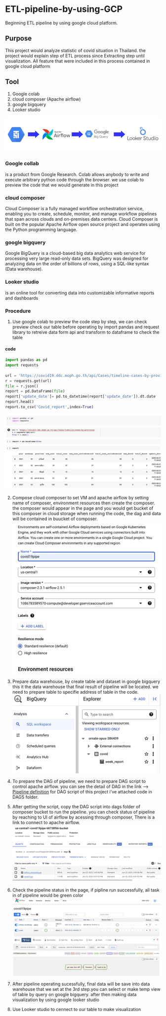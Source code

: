 # ETL-pipeline-by-using-GCP 
Beginning ETL pipeline by using google cloud platform.
## Purpose
This project would analyze statistic of covid situation in Thailand. the project would explain step of ETL process since Extracting step until visualization. All feature that were included in this process contained in google cloud platform  

## Tool
1. Google colab
2. cloud composer (Apache airflow)
3. google bigquery
4. Looker studio

![](https://github.com/khokiat/ETL-pipeline-by-using-GCP/blob/main/Picture/chart.jpg?raw=true)

### Google collab
is a product from Google Research. Colab allows anybody to write and execute arbitrary python code through the browser. we use colab to preview the code that we would generate in this project

### cloud composer
Cloud Composer is a fully managed workflow orchestration service, enabling you to create, schedule, monitor, and manage workflow pipelines that span across clouds and on-premises data centers. Cloud Composer is built on the popular Apache Airflow open source project and operates using the Python programming language.

### google bigquery
Google BigQuery is a cloud-based big data analytics web service for processing very large read-only data sets. BigQuery was designed for analyzing data on the order of billions of rows, using a SQL-like syntax (Data warehouse).

### Looker studio
is an online tool for converting data into customizable informative reports and dashboards

### Procedure
 1. Use google colab to preview the code step by step, we can check preview check our table before operating by import pandas and request library to retreive data form api and transform to dataframe to check the table
#### code
```python
import pandas as pd
import requests

url = 'https://covid19.ddc.moph.go.th/api/Cases/timeline-cases-by-provinces'
r = requests.get(url)
file = r.json()
report = pd.DataFrame(file)
report['update_date']= pd.to_datetime(report['update_date']).dt.date
report.head()
report.to_csv('Covid_report',index=True)
```

![](https://github.com/khokiat/ETL-pipeline-by-using-GCP/blob/main/Picture/02FBF003-2CB5-4255-9176-D9DC6C7705D0.jpeg?raw=true)

2. Compose cloud composer to set VM and apache airflow by setting name of composer, environment resources then create the composer. the composer would appear in the page and you would get bucket of this composer in cloud storage when running the code, the dag and data will be contained in buucket of composer.
![](https://github.com/khokiat/ETL-pipeline-by-using-GCP/blob/main/Picture/1BCF8D5A-2DED-483D-AF6F-802AD8EE54F4.jpeg?raw=true)


3. Prepare data warehouse, by create table and dataset in google bigquery this it the data warehouse that final result of pipeline will be located. we need to prepare table to specifie address of table in the code.
![](https://github.com/khokiat/ETL-pipeline-by-using-GCP/blob/main/Picture/4DE1CF96-3179-4657-AEB5-9AE3B101118A.jpeg?raw=true)

4. To prepare the DAG of pipeline, we need to prepare DAG script to control apache airflow. you can see the detail of DAG in the link --> [Pipeline definition](https://airflow.apache.org/docs/apache-airflow/stable/tutorial/fundamentals.html) 
for DAG script of this project i've attached code in DAGS folder.

5. After getting the script, copy the DAG script into dags folder of composer bucket to run the pipeline. you can check status of pipeline by reaching to UI of airflow by acessing through composer, There is a link to connect to apache airflow. 
![](https://github.com/khokiat/ETL-pipeline-by-using-GCP/blob/main/Picture/28DA3722-A5E5-4C11-9B6E-109F6C76D729.jpeg?raw=true)

6. Check the pipeline status in the page, if pipline run successfully, all task in of pipeline would be green color
![](https://github.com/khokiat/ETL-pipeline-by-using-GCP/blob/main/Picture/F5F765EF-05D5-46B1-B58A-735A3E96113F.jpeg?raw=true)
![](https://github.com/khokiat/ETL-pipeline-by-using-GCP/blob/main/Picture/9939BCD5-2C12-44AC-8FC4-64F5859D1F84.jpeg?raw=true)
7. After pipeline operating sucessfully,
final data will be save into data warehouse that we set at the 3rd step.you can select or make temp view of table by query on google bigquery. after then making data visualization by using google looker studio



8. Use Looker  studio to cennect to our table to make visualization

